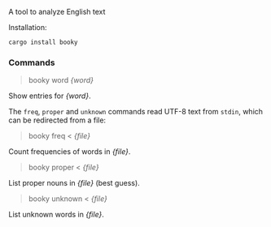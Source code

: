 A tool to analyze English text

Installation:
```shell
cargo install booky
```

### Commands

> booky word _{word}_

Show entries for _{word}_.

The `freq`, `proper` and `unknown` commands read UTF-8 text from `stdin`,
which can be redirected from a file:

> booky freq < _{file}_

Count frequencies of words in _{file}_.

> booky proper < _{file}_

List proper nouns in _{file}_ (best guess).

> booky unknown < _{file}_

List unknown words in _{file}_.
